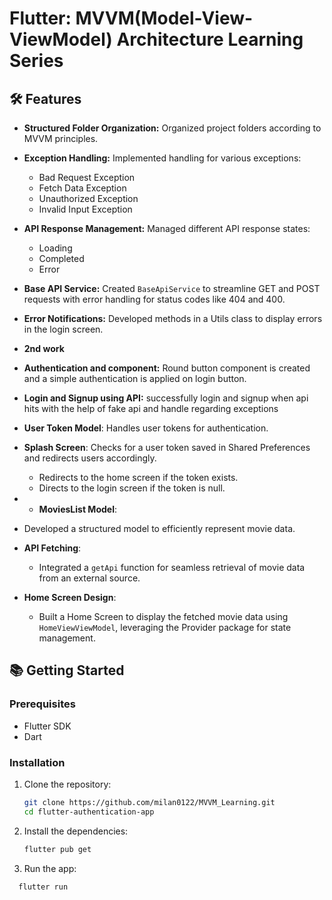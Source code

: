 # Flutter: MVVM(Model-View-ViewModel) Architecture Learning Series




## 🛠️ Features

- **Structured Folder Organization:** Organized project folders according to MVVM principles.

- **Exception Handling:** Implemented handling for various exceptions:
    - Bad Request Exception
    - Fetch Data Exception
    - Unauthorized Exception
    - Invalid Input Exception

- **API Response Management:** Managed different API response states:
    - Loading
    - Completed
    - Error

- **Base API Service:** Created `BaseApiService` to streamline GET and POST requests with error handling for status codes like 404 and 400.

- **Error Notifications:** Developed methods in a Utils class to display errors in the login screen.

- **2nd work**
- **Authentication and component:** Round button component is created and a simple authentication is applied on login button.

- **Login and Signup using API:**  successfully login and signup when api hits with the help of fake api and handle regarding exceptions

- **User Token Model**: Handles user tokens for authentication.

- **Splash Screen**: Checks for a user token saved in Shared Preferences and redirects users accordingly.
  - Redirects to the home screen if the token exists.
  - Directs to the login screen if the token is null.
- - **MoviesList Model**:
- Developed a structured model to efficiently represent movie data.

- **API Fetching**:
  - Integrated a `getApi` function for seamless retrieval of movie data from an external source.

- **Home Screen Design**:
  - Built a Home Screen to display the fetched movie data using `HomeViewViewModel`, leveraging the Provider package for state management.

  

## 📚 Getting Started

### Prerequisites

- Flutter SDK
- Dart

### Installation

1. Clone the repository:
   ```bash
   git clone https://github.com/milan0122/MVVM_Learning.git
   cd flutter-authentication-app
   
2. Install the dependencies:
    ```bash
    flutter pub get
3. Run the app:
  ```bash
    flutter run 

